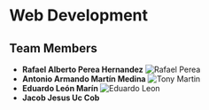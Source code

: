 # Web Development

## Team Members

- **Rafael Alberto Perea Hernandez**
  ![Rafael Perea](https://imgur.com/RTjU53G)
- **Antonio Armando Martín Medina**
  ![Tony Martin](https://drive.google.com/file/d/1TziFIw-E_gzKLi8q4MkGGEkAyHCWgkrZ/view?usp=sharing)
- **Eduardo León Marín**
  ![Eduardo Leon](https://imgur.com/a/HIvpgPZ)
- **Jacob Jesus Uc Cob**
  ![]()

